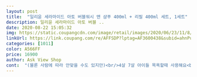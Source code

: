 ```yaml
---
layout: post 
title:  "일리윤 세라마이드 아토 버블워시 앤 샴푸 400ml + 리필 400ml 세트, 1세트" 
description: 일리윤 세라마이드 아토 버블 ..
date: 2020-08-22 15:05:32 
img: https://static.coupangcdn.com/image/retail/images/2020/06/23/11/8/bdbcef6d-f717-4975-93c1-c788d0189c4a.jpg 
linkUrl: https://link.coupang.com/re/AFFSDP?lptag=AF3600438&subid=ahnPublicAsk&pageKey=1735495517&itemId=2954186203&vendorItemId=70942690881&traceid=V0-113-25e115fb75847963 
categories: [1011] 
color: A566FF 
price: 16900 
author: Ask View Shop 
cont:  "(물론 사람에 따라 안맞을 수도 있지만)<br/>4살 7살 아이들 목욕할때 사용해요<br/>ㄴ거품형이라서 성인 몸닦기는 힘드네요<br/>가끔 한번씩 유분기 강력제거나 향기로움을 원할 때 루크미 자몽바디워시 쓰고<br/>갈아탄 이유는 바로.<br/>.<br/> 돌도 안된 조카가 와도 같이 쓸 수 있다는거?<br/>거품도 쫀쫀하니 오래가요<br/>거품이 나있어 손발 깨끗히 씻기고 성분이 좋아 손세정제 보다 건조하지 않아서<br/>건조해질까 걱정햇는데<br/>근데 향이... <br/>... <br/>.<br/>.<br/>일리윤 향 개인적으로 좋아하는데<br/>리필용까지 줘서 너무나 좋습니다<br/>마니.<br/>긁진 않더라구요<br/>머리 긴편이라 조금 양이 많이 들어가요.<br/><br/>머리도 말리면 부드러워져요<br/>물론 성분이 좋아 전에 쓰던 바디워시도 같이 쓸 수있었지만<br/>물론 전 매일 씻으니 향수를 안뿌리고 섬유유연제 덜 해로운거 쓰고 있어요<br/>물에 안풀어서 쓰니 훨씬 편하고 깨끗히 씻겨요<br/>바디워시용 보다 좀 더 용량 적어 비싸게 느껴졌었는데<br/>보통 거의 이 제품 쓰는데 아직까진 앞으로도 계속 쓸 예정입니다<br/>샴푸는 항상 따로 챙겨와야 해서 이왕 쓰는 김에 바꿨어요<br/>손발 씻는 용도로만 쓰고 조카꺼 됐네요<br/>아이와 함께 사용한다는게 얼마나 편리한지<br/>아토라인은 무향이라... <br/>.<br/>.<br/>그게 아쉬워요ㅜㅜ<br/>아토피성피부라서 긁거든요ㅜㅜㅜ<br/>앞에 베이비 붙은 제품보다 더 성분이 좋기 때문인데요<br/>어른들은 당연히 샴푸는 안되겠죠<br/>언니가 거품용은 쓰고 싶어도 비싸서 못 샀다는데 선물용으로도 좋을거 같아요<br/>언니가 저희집에선 퐁퐁(베이킹소다) 세제 바디워시 로션 수세미(일회용) 전부 챙겨오지 않아도 믿고 쓸 수 있는게<br/>유명한 아기 제품들이 향료나 화학제품들이 한두개씩 더 있더라구요<br/>이제는 나이가 들다보니까 향보다 중요한게 피부라고 생각하거든요<br/>일리윤 바디워시 쓰다가 갈아탔어요<br/>일리윤 제품 마니.<br/>사용하는데.<br/>워시 출시되서 구매햇어요<br/>일리윤 제품은 그런게 전혀 없어 믿고 쓰면서도 저렴하고 로켓배송에 성분 뿐 아니라 수많은 후기까지 효과를 검증 받았으니까요<br/>일리윤 펌핑형 로션도 함께 전신에 사용하니 양도 넉넉하고 좋습니다<br/>저도 예전에는 향에 집착해서 뭐든 향기로운거 쓰고 다들 무슨 제품이냐고 묻곤 했는데<br/>전 향료 뿐 아니라 민감성이나 알레르기 유발 가능성 있는 오렌지 레몬 껍질, 아로마, 허브 관련 된 제품들은 자주 쓰지 않아서 인지 건조함이 전혀 없어요<br/>좀 뻣뻣합니다.<br/> 더 써봐여 알 것 같아요<br/>친구들 남친 민감성 피부, 아토피 있어도 저희집에 오면 뭐든 맘편하게 써요<br/>폼으로 나와서 씻기기 수월하고<br/>피지 제거 효과 없음 모공 막아서 뾰루지 탈모 생겨요<br/>향을 포기 못하고 향수를 꼭 뿌리신다면 나머지 피부나 두피라도 쉬게 해주는게 좋다고 생각해요<br/>휑굴때 보들보들 보다는 뽀득뽀득 느낌이라<br/>" 
---
```

